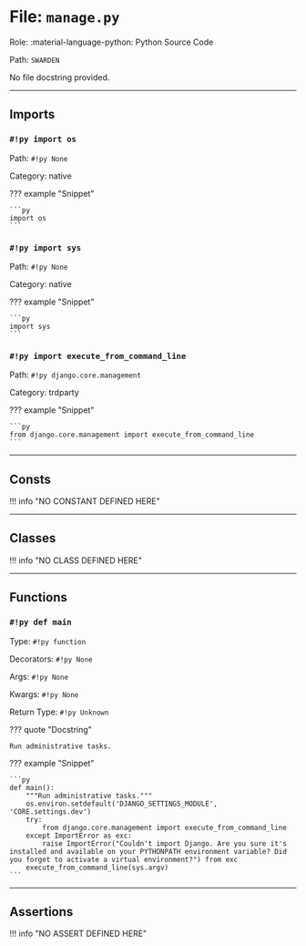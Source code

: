 # File: `manage.py`

Role: :material-language-python: Python Source Code

Path: `SWARDEN`

No file docstring provided.

---

## Imports

### `#!py import os`

Path: `#!py None`

Category: native

??? example "Snippet"

    ```py
    import os
    ```

### `#!py import sys`

Path: `#!py None`

Category: native

??? example "Snippet"

    ```py
    import sys
    ```

### `#!py import execute_from_command_line`

Path: `#!py django.core.management`

Category: trdparty

??? example "Snippet"

    ```py
    from django.core.management import execute_from_command_line
    ```



---

## Consts

!!! info "NO CONSTANT DEFINED HERE"

---

## Classes

!!! info "NO CLASS DEFINED HERE"

---

## Functions

### `#!py def main`

Type: `#!py function`

Decorators: `#!py None`

Args: `#!py None`

Kwargs: `#!py None`

Return Type: `#!py Unknown`

??? quote "Docstring"

    Run administrative tasks.

??? example "Snippet"

    ```py
    def main():
        """Run administrative tasks."""
        os.environ.setdefault('DJANGO_SETTINGS_MODULE', 'CORE.settings.dev')
        try:
            from django.core.management import execute_from_command_line
        except ImportError as exc:
            raise ImportError("Couldn't import Django. Are you sure it's installed and available on your PYTHONPATH environment variable? Did you forget to activate a virtual environment?") from exc
        execute_from_command_line(sys.argv)
    ```



---

## Assertions

!!! info "NO ASSERT DEFINED HERE"
